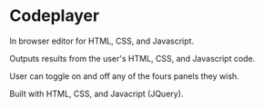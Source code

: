 # Codeplayer

In browser editor for HTML, CSS, and Javascript.

Outputs results from the user's HTML, CSS, and Javascript code.

User can toggle on and off any of the fours panels they wish.

Built with HTML, CSS, and Javacript (JQuery).
